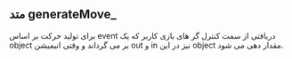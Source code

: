 ## متد generateMove\_

برای تولید حرکت بر اساس event دریافتی از سمت کنترل گر های بازی کاربر که یک object بر می گرداند و وقتی انیمیشن out و in نیز در این object مقدار دهی می شود.
